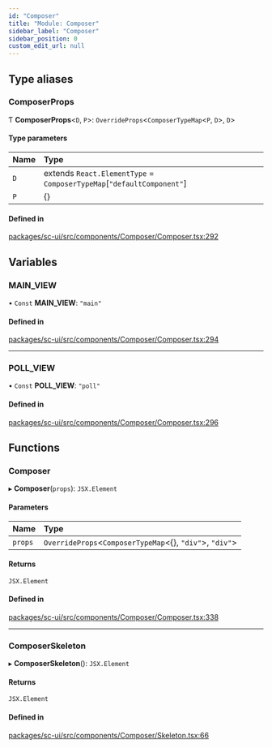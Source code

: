 ```yaml
---
id: "Composer"
title: "Module: Composer"
sidebar_label: "Composer"
sidebar_position: 0
custom_edit_url: null
---
```


## Type aliases

### ComposerProps

Ƭ **ComposerProps**<`D`, `P`\>: `OverrideProps`<`ComposerTypeMap`<`P`, `D`\>, `D`\>

#### Type parameters

| Name | Type |
| :------ | :------ |
| `D` | extends `React.ElementType` = `ComposerTypeMap`[``"defaultComponent"``] |
| `P` | {} |

#### Defined in

[packages/sc-ui/src/components/Composer/Composer.tsx:292](https://github.com/selfcommunity/community-ui/blob/67100aa/packages/sc-ui/src/components/Composer/Composer.tsx#L292)

## Variables

### MAIN\_VIEW

• `Const` **MAIN\_VIEW**: ``"main"``

#### Defined in

[packages/sc-ui/src/components/Composer/Composer.tsx:294](https://github.com/selfcommunity/community-ui/blob/67100aa/packages/sc-ui/src/components/Composer/Composer.tsx#L294)

___

### POLL\_VIEW

• `Const` **POLL\_VIEW**: ``"poll"``

#### Defined in

[packages/sc-ui/src/components/Composer/Composer.tsx:296](https://github.com/selfcommunity/community-ui/blob/67100aa/packages/sc-ui/src/components/Composer/Composer.tsx#L296)

## Functions

### Composer

▸ **Composer**(`props`): `JSX.Element`

#### Parameters

| Name | Type |
| :------ | :------ |
| `props` | `OverrideProps`<`ComposerTypeMap`<{}, ``"div"``\>, ``"div"``\> |

#### Returns

`JSX.Element`

#### Defined in

[packages/sc-ui/src/components/Composer/Composer.tsx:338](https://github.com/selfcommunity/community-ui/blob/67100aa/packages/sc-ui/src/components/Composer/Composer.tsx#L338)

___

### ComposerSkeleton

▸ **ComposerSkeleton**(): `JSX.Element`

#### Returns

`JSX.Element`

#### Defined in

[packages/sc-ui/src/components/Composer/Skeleton.tsx:66](https://github.com/selfcommunity/community-ui/blob/67100aa/packages/sc-ui/src/components/Composer/Skeleton.tsx#L66)

